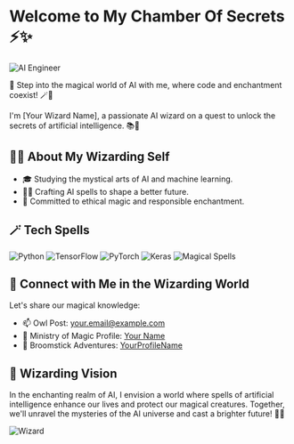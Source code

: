 # Welcome to My Chamber Of Secrets ⚡✨

![AI Engineer](https://img.shields.io/badge/AI%20Engineer-Future%20Wizard-brightgreen)

🌟 Step into the magical world of AI with me, where code and enchantment coexist! 🪄🔮

I'm [Your Wizard Name], a passionate AI wizard on a quest to unlock the secrets of artificial intelligence. 📚🌟

## 👨‍💻 About My Wizarding Self

- 🎓 Studying the mystical arts of AI and machine learning.
- 🧙‍♂️ Crafting AI spells to shape a better future.
- 🌌 Committed to ethical magic and responsible enchantment.

## 🪄 Tech Spells

![Python](https://img.shields.io/badge/Python-%2314354C.svg?style=flat&logo=python&logoColor=white)
![TensorFlow](https://img.shields.io/badge/TensorFlow-%23FF6F00.svg?style=flat&logo=tensorflow&logoColor=white)
![PyTorch](https://img.shields.io/badge/PyTorch-%23EE4C2C.svg?style=flat&logo=pytorch&logoColor=white)
![Keras](https://img.shields.io/badge/Keras-%23D00000.svg?style=flat&logo=keras&logoColor=white)
![Magical Spells](https://img.shields.io/badge/Magical%20Spells-%23000000.svg?style=flat)

## 🌟 Connect with Me in the Wizarding World

Let's share our magical knowledge:

- 📫 Owl Post: [your.email@example.com](mailto:your.email@example.com)
- 💼 Ministry of Magic Profile: [Your Name](https://www.linkedin.com/in/yourname/)
- 🧹 Broomstick Adventures: [YourProfileName](https://github.com/YourProfileName)

## 🌌 Wizarding Vision

In the enchanting realm of AI, I envision a world where spells of artificial intelligence enhance our lives and protect our magical creatures. Together, we'll unravel the mysteries of the AI universe and cast a brighter future! 🌌✨

![Wizard](https://media.giphy.com/media/26ufdipQqU2lhNA4g/giphy.gif)

